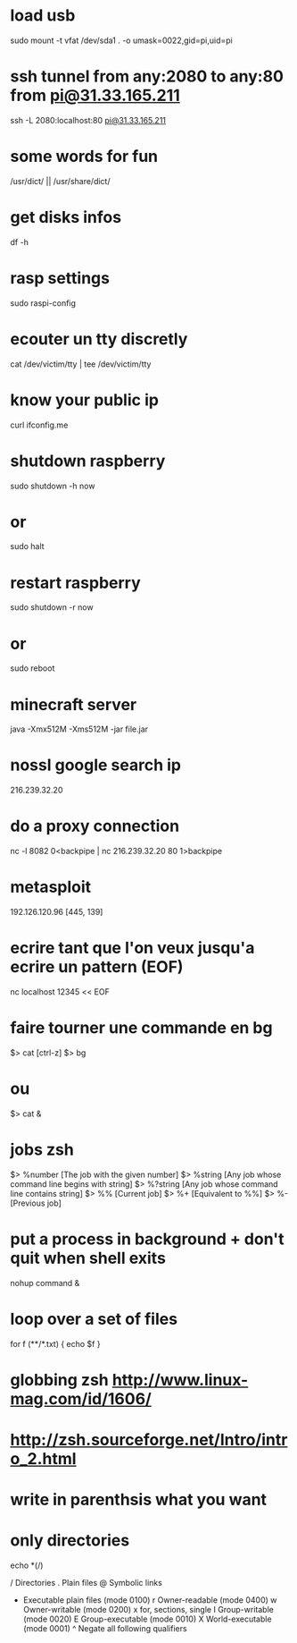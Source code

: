 # load usb
sudo mount -t vfat /dev/sda1 . -o umask=0022,gid=pi,uid=pi

# ssh tunnel from any:2080 to any:80 from pi@31.33.165.211
ssh -L 2080:localhost:80 pi@31.33.165.211

# some words for fun
/usr/dict/ || /usr/share/dict/

# get disks infos
df -h

# rasp settings
sudo raspi-config

# ecouter un tty discretly
cat /dev/victim/tty | tee /dev/victim/tty

# know your public ip
curl ifconfig.me

# shutdown raspberry
sudo shutdown -h now
# or
sudo halt

# restart raspberry
sudo shutdown -r now
# or
sudo reboot

# minecraft server
java -Xmx512M -Xms512M -jar file.jar

# nossl google search ip
216.239.32.20

# do a proxy connection
nc -l 8082 0<backpipe | nc 216.239.32.20 80 1>backpipe

# metasploit
192.126.120.96 [445, 139]

# ecrire tant que l'on veux jusqu'a ecrire un pattern (EOF)
nc localhost 12345 << EOF

# faire tourner une commande en bg
$> cat
[ctrl-z]
$> bg
# ou
$> cat &

# jobs zsh
$> %number
[The job with the given number]
$> %string
[Any job whose command line begins with string]
$> %?string
[Any job whose command line contains string]
$> %%
[Current job]
$> %+
[Equivalent to %%]
$> %-
[Previous job]

# put a process in background + don't quit when shell exits
nohup command &

# loop over a set of files
for f (**/*.txt) { echo $f }

# globbing zsh http://www.linux-mag.com/id/1606/
# http://zsh.sourceforge.net/Intro/intro_2.html
# write in parenthsis what you want

# only directories
echo *(/)

/	Directories
.	Plain files
@	Symbolic links
*	Executable plain files (mode 0100)
r	Owner-readable (mode 0400)
w	Owner-writable (mode 0200)
x	for, sections, single
I	Group-writable (mode 0020)
E	Group-executable (mode 0010)
X	World-executable (mode 0001)
^	Negate all following qualifiers
